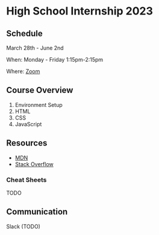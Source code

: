 # High School Internship 2023

## Schedule

March 28th - June 2nd

When: Monday - Friday 1:15pm-2:15pm

Where: [Zoom](https://8thlight.zoom.us/j/86772811211?pwd=MnJLOVRmdExYUkdTb1B5VUdmbTVIUT09)

## Course Overview

1. Environment Setup
1. HTML
1. CSS
1. JavaScript

## Resources

- [MDN](https://developer.mozilla.org/en-US/)
- [Stack Overflow](https://stackoverflow.com/)

### Cheat Sheets

TODO

## Communication

Slack (TODO)
